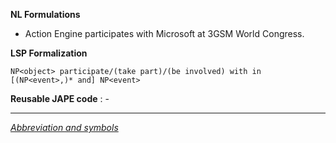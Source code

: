 __NL Formulations__ 



* Action Engine participates with Microsoft at 3GSM World Congress.


  

__LSP Formalization__ 




```
NP<object> participate/(take part)/(be involved) with in [(NP<event>,)* and] NP<event>

```


__Reusable JAPE code__ 
 : -
 




---



_[Abbreviation and symbols](../../Community/LSPSymbols "Community:LSPSymbols")_